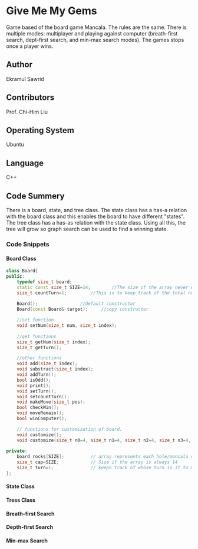 # Give Me My Gems
<!-- # give_me_my_gems -->

Game based of the board game Mancala. The rules are the same. There is multiple modes: multiplayer and playing against computer (breath-first search, dept-first search, and min-max search modes). The games stops once a player wins.

## Author

Ekramul Sawrid

## Contributors

Prof. Chi-Him Liu

## Operating System

Ubuntu

## Language

C++

## Code Summery

There is a board, state, and tree class. The state class has a has-a relation with the board class and this enables the  board to have different "states". The tree class has a has-as relation with the state class. Using all this, the tree will grow so graph search can be used to find a winning state. 

### Code Snippets

#### Board Class

```cpp
class Board{
public:
	typedef size_t board;	
	static const size_t SIZE=14;		//The size of the array never changes
	size_t countTurn=1;			//This is to keep track of the total number of turns
	
	Board();				//default constructor
	Board(const Board& target);		//copy constructor

	//set function
	void setNum(size_t num, size_t index);	
	
	//get functions	
	size_t getNum(size_t index);	
	size_t getTurn();			

	//other functions
	void add(size_t index);			
	void substract(size_t index);		
	void addTurn();				
	bool isOdd();				
	void print();				
	void setTurn();				
	void setcountTurn();			
	void makeMove(size_t pos);				
	bool checkWin();			
	void moveRemain();			
	bool winComputer();			

    // functions for customization of board. 
	void customize();			
	void customize(size_t n0=4, size_t n1=4, size_t n2=4, size_t n3=4, size_t n4=4, size_t n5=4, size_t n6=0, size_t n7=4, size_t n8=4, size_t n9=4, size_t n10=4, size_t n11=4, size_t n12=4, size_t n13=0);					
	
private:
	board rocks[SIZE]; 			// array represents each hole/mancala of the board
	size_t cap=SIZE;			// Size if the array is always 14
	size_t turn=1;				// keepS track of whose turn is it to move
};
```

#### State Class

#### Tress Class

#### Breath-first Search

#### Depth-first Search

#### Min-max Search